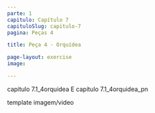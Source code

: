 ```yaml
---
parte: 1
capitulo: Capítulo 7
capituloSlug: capitulo-7
pagina: Peças 4

title: Peça 4 - Orquídea

page-layout: exercise
image:

---
```


capítulo 7.1_4orquidea E capítulo 7.1_4orquidea_pn

template imagem/video
